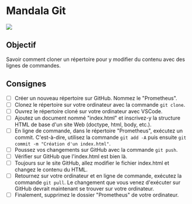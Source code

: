 # Mandala Git

![](../../assets/images/mandala-git.jpg)

## Objectif

Savoir comment cloner un répertoire pour y modifier du contenu avec des lignes de commandes.

## Consignes

- [ ] Créer un nouveau répertoire sur GitHub. Nommez le "Prometheus".
- [ ] Clonez le répertoire sur votre ordinateur avec la commande `git clone`.
- [ ] Ouvrez le répertoire cloné sur votre ordinateur avec VSCode.
- [ ] Ajoutez un document nommé "index.html" et inscrivez-y la structure HTML de base d'un site Web (doctype, html, body, etc.).
- [ ] En ligne de commande, dans le répertoire "Prometheus", exécutez un commit. C'est-à-dire, utilisez la commande `git add -A` puis ensuite `git commit -m "Création d'un index.html"`.
- [ ] Poussez vos changements sur GitHub avec la commande `git push`.
- [ ] Vérifier sur GitHub que l'index.html est bien là.
- [ ] Toujours sur le site GitHub, allez modifier le fichier index.html et changez le contenu du HTML.
- [ ] Retournez sur votre ordinateur et en ligne de commande, exécutez la commande `git pull`. Le changement que vous venez d'exécuter sur GitHub devrait maintenant se trouver sur votre ordinateur.
- [ ] Finalement, supprimez le dossier "Prometheus" de votre ordinateur.

